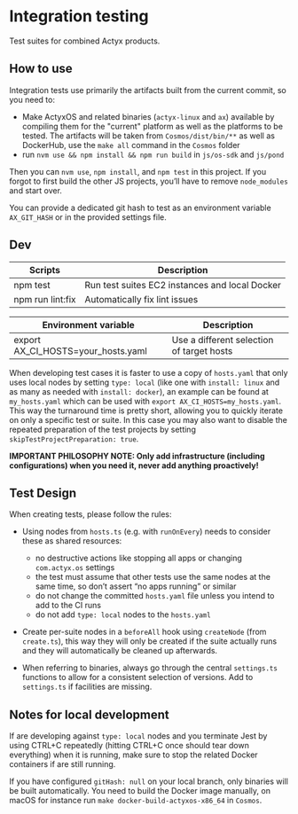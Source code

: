 # Integration testing

Test suites for combined Actyx products.

## How to use

Integration tests use primarily the artifacts built from the current commit, so you need to:

- Make ActyxOS and related binaries (`actyx-linux` and `ax`) available by compiling them for the "current" platform as well as the platforms to be tested.
  The artifacts will be taken from `Cosmos/dist/bin/**` as well as DockerHub, use the `make all` command in the `Cosmos` folder
- run `nvm use && npm install && npm run build` in `js/os-sdk` and `js/pond`

Then you can `nvm use`, `npm install`, and `npm test` in this project. If you forgot to first build the other JS projects, you’ll have to remove `node_modules` and start over.

You can provide a dedicated git hash to test as an environment variable
`AX_GIT_HASH` or in the provided settings file.

## Dev

| Scripts          | Description                                    |
|------------------|------------------------------------------------|
| npm test         | Run test suites EC2 instances and local Docker |
| npm run lint:fix | Automatically fix lint issues                  |

| Environment variable               | Description                               |
|------------------------------------|-------------------------------------------|
| export AX_CI_HOSTS=your_hosts.yaml | Use a different selection of target hosts |

When developing test cases it is faster to use a copy of `hosts.yaml` that only uses local nodes by setting `type: local` (like one with `install: linux` and as many as needed with `install: docker`), an example can be found at `my_hosts.yaml` which can be used with `export AX_CI_HOSTS=my_hosts.yaml`.
This way the turnaround time is pretty short, allowing you to quickly iterate on only a specific test or suite.
In this case you may also want to disable the repeated preparation of the test projects by setting `skipTestProjectPreparation: true`.

**IMPORTANT PHILOSOPHY NOTE: Only add infrastructure (including configurations) when you need it, never add anything proactively!**

## Test Design

When creating tests, please follow the rules:

- Using nodes from `hosts.ts` (e.g. with `runOnEvery`) needs to consider these as shared resources:

  - no destructive actions like stopping all apps or changing `com.actyx.os` settings
  - the test must assume that other tests use the same nodes at the same time, so don’t assert “no apps running” or similar
  - do not change the committed `hosts.yaml` file unless you intend to add to the CI runs
  - do not add `type: local` nodes to the `hosts.yaml`

- Create per-suite nodes in a `beforeAll` hook using `createNode` (from `create.ts`), this way they will only be created if the suite actually runs and they will automatically be cleaned up afterwards.

- When referring to binaries, always go through the central `settings.ts` functions to allow for a consistent selection of versions.
  Add to `settings.ts` if facilities are missing.

## Notes for local development

If are developing against `type: local` nodes and you terminate Jest by using CTRL+C repeatedly (hitting CTRL+C once should tear down everything) when it is running, make sure to stop the related Docker containers if are still running.

If you have configured `gitHash: null` on your local branch, only binaries will be built automatically. You need to build the Docker image manually, on macOS for instance run `make docker-build-actyxos-x86_64` in `Cosmos`.

